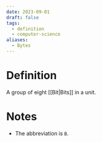```yaml
---
date: 2023-09-01
draft: false
tags:
  - definition
  - computer-science
aliases:
  - Bytes
---
```

# Definition

A group of eight [[Bit|Bits]] in a unit.

# Notes

- The abbreviation is `B`.